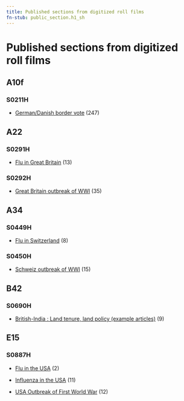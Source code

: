 ```yaml
---
title: Published sections from digitized roll films
fn-stub: public_section.h1_sh
---
```


# Published sections from digitized roll films

## A10f

### S0211H

- [German/Danish border vote](h1/sh/S0211H/0848) (247)

## A22

### S0291H

- [Flu in Great Britain](h1/sh/S0291H/1150) (13)

### S0292H

- [Great Britain outbreak of WWI](h1/sh/S0292H/0646) (35)

## A34

### S0449H

- [Flu in Switzerland](h1/sh/S0449H/1185) (8)

### S0450H

- [Schweiz outbreak of WWI](h1/sh/S0450H/0098) (15)

## B42

### S0690H

- [British-India : Land tenure, land policy (example articles)](h1/sh/S0690H/0001) (9)

## E15

### S0887H

- [Flu in the USA](h1/sh/S0887H/0718) (2)

- [Influenza in the USA](h1/sh/S0887H/0724) (11)

- [USA Outbreak of First World War](h1/sh/S0887H/1174) (12)